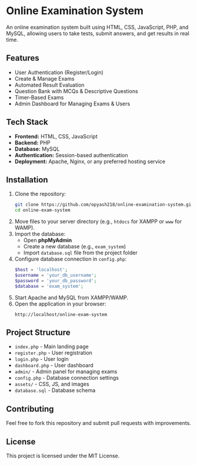 # Online Examination System

An online examination system built using HTML, CSS, JavaScript, PHP, and MySQL, allowing users to take tests, submit answers, and get results in real time.

## Features
- User Authentication (Register/Login)
- Create & Manage Exams
- Automated Result Evaluation
- Question Bank with MCQs & Descriptive Questions
- Timer-Based Exams
- Admin Dashboard for Managing Exams & Users

## Tech Stack
- **Frontend:** HTML, CSS, JavaScript
- **Backend:** PHP
- **Database:** MySQL
- **Authentication:** Session-based authentication
- **Deployment:** Apache, Nginx, or any preferred hosting service

## Installation

1. Clone the repository:
   ```sh
   git clone https://github.com/opyash218/online-examination-system.git
   cd online-exam-system
   ```
2. Move files to your server directory (e.g., `htdocs` for XAMPP or `www` for WAMP).
3. Import the database:
   - Open **phpMyAdmin**
   - Create a new database (e.g., `exam_system`)
   - Import `database.sql` file from the project folder
4. Configure database connection in `config.php`:
   ```php
   $host = 'localhost';
   $username = 'your_db_username';
   $password = 'your_db_password';
   $database = 'exam_system';
   ```
5. Start Apache and MySQL from XAMPP/WAMP.
6. Open the application in your browser:
   ```
   http://localhost/online-exam-system
   ```

## Project Structure
- `index.php` - Main landing page
- `register.php` - User registration
- `login.php` - User login
- `dashboard.php` - User dashboard
- `admin/` - Admin panel for managing exams
- `config.php` - Database connection settings
- `assets/` - CSS, JS, and images
- `database.sql` - Database schema

## Contributing
Feel free to fork this repository and submit pull requests with improvements.

## License
This project is licensed under the MIT License.

